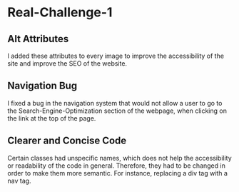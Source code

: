 # Real-Challenge-1
## Alt Attributes
I added these attributes to every image to improve the accessibility of the site and improve the SEO of the website.
## Navigation Bug
I fixed a bug in the navigation system that would not allow a user to go to the Search-Engine-Optimization section of the webpage, when clicking on the 
link at the top of the page.
## Clearer and Concise Code
Certain classes had unspecific names, which does not help the accessibility or readability of the code in general. Therefore, they had to be changed in order
to make them more semantic. For instance, replacing a div tag with a nav tag.
